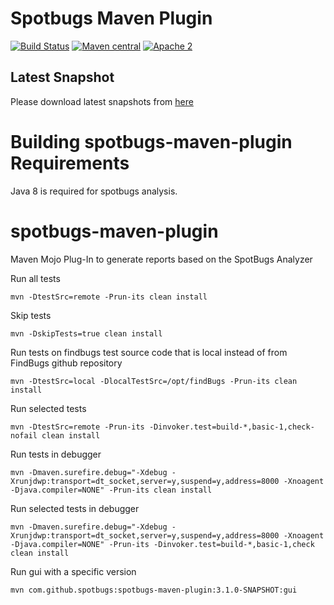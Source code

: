 # Spotbugs Maven Plugin

[![Build Status](https://travis-ci.org/spotbugs/spotbugs-maven-plugin.svg?branch=spotbugs)](https://travis-ci.org/spotbugs/spotbugs-maven-plugin)
[![Maven central](https://maven-badges.herokuapp.com/maven-central/com.github.spotbugs/spotbugs-maven-plugin/badge.svg)](https://maven-badges.herokuapp.com/maven-central/com.github.spotbugs/spotbugs-maven-plugin)
[![Apache 2](https://img.shields.io/badge/license-Apache%202-blue.svg)](https://www.apache.org/licenses/LICENSE-2.0)

## Latest Snapshot ##

Please download latest snapshots from [here](https://oss.sonatype.org/content/repositories/snapshots/com/github/spotbugs/spotbugs-maven-plugin/)

Building spotbugs-maven-plugin Requirements
===========================================

Java 8 is required for spotbugs analysis.

spotbugs-maven-plugin
=====================

Maven Mojo Plug-In to generate reports based on the SpotBugs Analyzer

Run all tests
```
mvn -DtestSrc=remote -Prun-its clean install
```
Skip tests
```
mvn -DskipTests=true clean install
```
Run tests on findbugs test source code that is local instead of from FindBugs github repository
```
mvn -DtestSrc=local -DlocalTestSrc=/opt/findBugs -Prun-its clean install
```

Run selected tests
```
mvn -DtestSrc=remote -Prun-its -Dinvoker.test=build-*,basic-1,check-nofail clean install
```

Run tests in debugger
```
mvn -Dmaven.surefire.debug="-Xdebug -Xrunjdwp:transport=dt_socket,server=y,suspend=y,address=8000 -Xnoagent -Djava.compiler=NONE" -Prun-its clean install 
```

Run selected tests in debugger
```
mvn -Dmaven.surefire.debug="-Xdebug -Xrunjdwp:transport=dt_socket,server=y,suspend=y,address=8000 -Xnoagent -Djava.compiler=NONE" -Prun-its -Dinvoker.test=build-*,basic-1,check clean install
```

Run gui with a specific version 
```
mvn com.github.spotbugs:spotbugs-maven-plugin:3.1.0-SNAPSHOT:gui 
```
